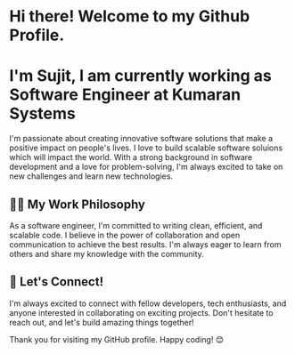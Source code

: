 # Hi there! Welcome to my Github Profile.
# I'm Sujit, I am currently working as Software Engineer at Kumaran Systems

I'm passionate about creating innovative software solutions that make a positive impact on people's lives. I love to build scalable software soluions which will impact the world. With a strong background in software development and a love for problem-solving, I'm always excited to take on new challenges and learn new technologies.


## 👨‍💻 My Work Philosophy

As a software engineer, I'm committed to writing clean, efficient, and scalable code. I believe in the power of collaboration and open communication to achieve the best results. I'm always eager to learn from others and share my knowledge with the community.


## 🤝 Let's Connect!

I'm always excited to connect with fellow developers, tech enthusiasts, and anyone interested in collaborating on exciting projects. Don't hesitate to reach out, and let's build amazing things together!

Thank you for visiting my GitHub profile. Happy coding! 😊

